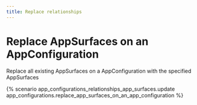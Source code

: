 ```yaml
---
title: Replace relationships
---
```


# Replace AppSurfaces on an AppConfiguration

Replace all existing AppSurfaces on a AppConfiguration with the specified AppSurfaces

{% scenario app_configurations_relationships_app_surfaces.update app_configurations.replace_app_surfaces_on_an_app_configuration %}
